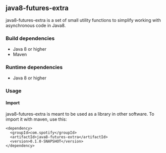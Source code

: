 ## java8-futures-extra

java8-futures-extra is a set of small utility functions to simplify working with
asynchronous code in Java8.

### Build dependencies
* Java 8 or higher
* Maven

### Runtime dependencies
* Java 8 or higher

### Usage

#### Import

java8-futures-extra is meant to be used as a library in other software.
To import it with maven, use this:

    <dependency>
      <groupId>com.spotify</groupId>
      <artifactId>java8-futures-extra</artifactId>
      <version>0.1.0-SNAPSHOT</version>
    </dependency>

